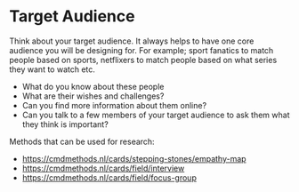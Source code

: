 # Target Audience

Think about your target audience. It always helps to have one core audience you will be designing for. For example; sport fanatics to match people based on sports, netflixers to match people based on what series they want to watch etc. 

- What do you know about these people
- What are their wishes and challenges? 
- Can you find more information about them online? 
- Can you talk to a few members of your target audience to ask them what they think is important?

Methods that can be used for research:
* https://cmdmethods.nl/cards/stepping-stones/empathy-map
* https://cmdmethods.nl/cards/field/interview
* https://cmdmethods.nl/cards/field/focus-group